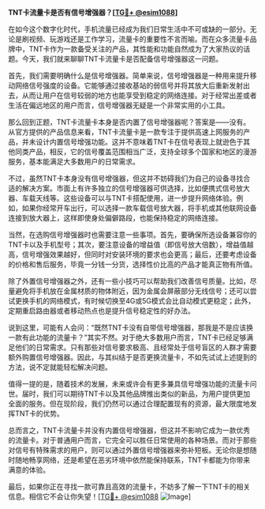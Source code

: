 **TNT卡流量卡是否有信号增强器？[[TG💪+ @esim1088](https://t.me/s/esim1088)]**

在如今这个数字化时代，手机流量已经成为我们日常生活中不可或缺的一部分。无论是刷视频、玩游戏还是工作学习，流量卡的重要性不言而喻。而在众多流量卡品牌中，TNT卡作为一款备受关注的产品，其性能和功能自然成为了大家热议的话题。今天，我们就来聊聊TNT卡流量卡是否配备信号增强器这一问题。

首先，我们需要明确什么是信号增强器。简单来说，信号增强器是一种用来提升移动网络信号强度的设备。它能够通过接收基站的弱信号并将其放大后重新发射出去，从而让用户在信号较弱的地方也能享受到稳定的网络连接。对于经常出差或者生活在偏远地区的用户而言，信号增强器无疑是一个非常实用的小工具。

那么回到正题，TNT卡流量卡本身是否内置了信号增强器呢？答案是——没有。从官方提供的产品信息来看，TNT卡流量卡是一款专注于提供高速上网服务的产品，并未设计内置信号增强功能。这并不意味着TNT卡在信号表现上就逊色于其他同类产品，相反，它的信号覆盖范围相当广泛，支持全球多个国家和地区的漫游服务，基本能满足大多数用户的日常需求。

不过，虽然TNT卡本身没有信号增强器，但这并不妨碍我们为自己的设备寻找合适的解决方案。市面上有许多独立的信号增强器可供选择，比如便携式信号放大器、车载天线等。这些设备可以与TNT卡搭配使用，进一步提升网络体验。例如，如果你经常开车出行，可以选择一款车载信号放大器，将手机或其他联网设备连接到放大器上，这样即使身处偏僻路段，也能保持稳定的网络连接。

当然，在选购信号增强器时也需要注意一些事项。首先，要确保所选设备兼容你的TNT卡以及手机型号；其次，要注意设备的增益值（即信号放大倍数），增益值越高，信号增强效果越好，但同时对安装环境的要求也会更高；最后，还要考虑设备的价格和售后服务，毕竟一分钱一分货，选择性价比高的产品才能真正物有所值。

除了外置信号增强器之外，还有一些小技巧可以帮助我们改善信号质量。比如，尽量避免将手机放在金属材质的物体附近，因为金属会屏蔽部分无线信号；还可以尝试更换手机的网络模式，有时候切换至4G或5G模式会比自动模式更稳定；此外，定期重启路由器或者移动热点也是提升信号稳定性的好办法。

说到这里，可能有人会问：“既然TNT卡没有自带信号增强器，那我是不是应该换一款有此功能的流量卡？”其实不然。对于绝大多数用户而言，TNT卡已经足够满足他们的日常需求。只有那些对信号要求极高、且经常处于信号盲区的人群才需要额外购置信号增强器。因此，与其纠结于是否更换流量卡，不如先试试上述提到的方法，说不定就能轻松解决问题。

值得一提的是，随着技术的发展，未来或许会有更多兼具信号增强功能的流量卡问世。届时，我们可以期待TNT卡以及其他品牌推出类似的新品，为用户提供更加全面的服务。但在现阶段，我们仍然可以通过合理配置现有的资源，最大限度地发挥TNT卡的优势。

总而言之，TNT卡流量卡并没有内置信号增强器，但这并不影响它成为一款优秀的流量卡。对于普通用户而言，它完全可以胜任日常使用的各种场景。而对于那些对信号有特殊需求的用户，则可以通过外置信号增强器来弥补短板。无论你是想随时随地畅享网络，还是希望在恶劣环境中依然能保持联系，TNT卡都能为你带来满意的体验。

最后，如果你正在寻找一款可靠且高效的流量卡，不妨多了解一下TNT卡的相关信息。相信它不会让你失望！[[TG💪+ @esim1088](https://t.me/s/esim1088) ![Image](https://i.postimg.cc/4NQfJmqS/Snipaste-2025-05-13-00-14-12.png)]